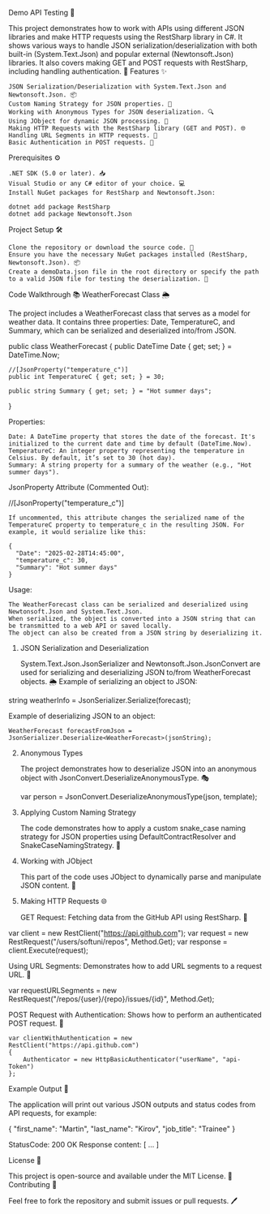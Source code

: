 Demo API Testing 🚀

This project demonstrates how to work with APIs using different JSON libraries and make HTTP requests using the RestSharp library in C#. It shows various ways to handle JSON serialization/deserialization with both built-in (System.Text.Json) and popular external (Newtonsoft.Json) libraries. It also covers making GET and POST requests with RestSharp, including handling authentication. 🔐
Features ✨

    JSON Serialization/Deserialization with System.Text.Json and Newtonsoft.Json. 📦
    Custom Naming Strategy for JSON properties. 📝
    Working with Anonymous Types for JSON deserialization. 🔍
    Using JObject for dynamic JSON processing. 🔧
    Making HTTP Requests with the RestSharp library (GET and POST). 🌐
    Handling URL Segments in HTTP requests. 🔗
    Basic Authentication in POST requests. 🔑

Prerequisites ⚙️

    .NET SDK (5.0 or later). 📥
    Visual Studio or any C# editor of your choice. 💻
    Install NuGet packages for RestSharp and Newtonsoft.Json:

    dotnet add package RestSharp
    dotnet add package Newtonsoft.Json

Project Setup 🛠️

    Clone the repository or download the source code. 📂
    Ensure you have the necessary NuGet packages installed (RestSharp, Newtonsoft.Json). 📦
    Create a demoData.json file in the root directory or specify the path to a valid JSON file for testing the deserialization. 📝

Code Walkthrough 📚
WeatherForecast Class 🌦️

The project includes a WeatherForecast class that serves as a model for weather data. It contains three properties: Date, TemperatureC, and Summary, which can be serialized and deserialized into/from JSON.

public class WeatherForecast
{
    public DateTime Date { get; set; } = DateTime.Now;
    
    //[JsonProperty("temperature_c")]
    public int TemperatureC { get; set; } = 30;

    public string Summary { get; set; } = "Hot summer days";
}

Properties:

    Date: A DateTime property that stores the date of the forecast. It's initialized to the current date and time by default (DateTime.Now).
    TemperatureC: An integer property representing the temperature in Celsius. By default, it’s set to 30 (hot day).
    Summary: A string property for a summary of the weather (e.g., "Hot summer days").

JsonProperty Attribute (Commented Out):

//[JsonProperty("temperature_c")]

    If uncommented, this attribute changes the serialized name of the TemperatureC property to temperature_c in the resulting JSON. For example, it would serialize like this:

    {
      "Date": "2025-02-28T14:45:00",
      "temperature_c": 30,
      "Summary": "Hot summer days"
    }

Usage:

    The WeatherForecast class can be serialized and deserialized using Newtonsoft.Json and System.Text.Json.
    When serialized, the object is converted into a JSON string that can be transmitted to a web API or saved locally.
    The object can also be created from a JSON string by deserializing it.

1. JSON Serialization and Deserialization

    System.Text.Json.JsonSerializer and Newtonsoft.Json.JsonConvert are used for serializing and deserializing JSON to/from WeatherForecast objects. 🌦️
    Example of serializing an object to JSON:

string weatherInfo = JsonSerializer.Serialize(forecast);

Example of deserializing JSON to an object:

    WeatherForecast forecastFromJson = JsonSerializer.Deserialize<WeatherForecast>(jsonString);

2. Anonymous Types

    The project demonstrates how to deserialize JSON into an anonymous object with JsonConvert.DeserializeAnonymousType. 🎭

    var person = JsonConvert.DeserializeAnonymousType(json, template);

3. Applying Custom Naming Strategy

    The code demonstrates how to apply a custom snake_case naming strategy for JSON properties using DefaultContractResolver and SnakeCaseNamingStrategy. 🐍

4. Working with JObject

    This part of the code uses JObject to dynamically parse and manipulate JSON content. 🔄

5. Making HTTP Requests 🌐

    GET Request: Fetching data from the GitHub API using RestSharp. 📡

var client = new RestClient("https://api.github.com");
var request = new RestRequest("/users/softuni/repos", Method.Get);
var response = client.Execute(request);

Using URL Segments: Demonstrates how to add URL segments to a request URL. 🔗

var requestURLSegments = new RestRequest("/repos/{user}/{repo}/issues/{id}", Method.Get);

POST Request with Authentication: Shows how to perform an authenticated POST request. 🔐

    var clientWithAuthentication = new RestClient("https://api.github.com")
    {
        Authenticator = new HttpBasicAuthenticator("userName", "api-Token")
    };

Example Output 🎉

The application will print out various JSON outputs and status codes from API requests, for example:

{
  "first_name": "Martin",
  "last_name": "Kirov",
  "job_title": "Trainee"
}

StatusCode: 200 OK
Response content: [ ... ]

License 📄

This project is open-source and available under the MIT License. 🥳
Contributing 🤝

Feel free to fork the repository and submit issues or pull requests. 🖊️
